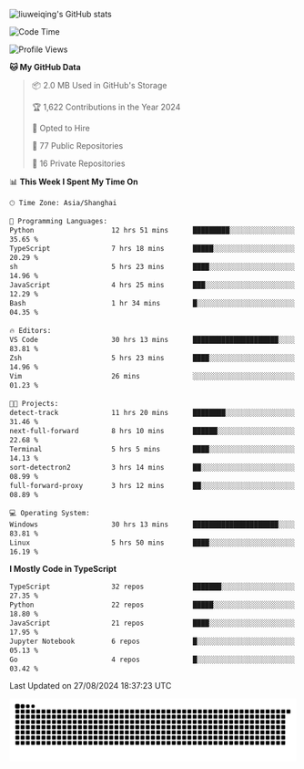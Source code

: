 ![liuweiqing's GitHub stats](https://github-readme-stats.vercel.app/api?username=14790897&show_icons=true&locale=cn&include_all_commits=true&count_private=true)

<!--START_SECTION:waka-->
![Code Time](http://img.shields.io/badge/Code%20Time-1%2C304%20hrs%2053%20mins-blue)

![Profile Views](http://img.shields.io/badge/Profile%20Views-1-blue)

**🐱 My GitHub Data** 

> 📦 2.0 MB Used in GitHub's Storage 
 > 
> 🏆 1,622 Contributions in the Year 2024
 > 
> 💼 Opted to Hire
 > 
> 📜 77 Public Repositories 
 > 
> 🔑 16 Private Repositories 
 > 
📊 **This Week I Spent My Time On** 

```text
🕑︎ Time Zone: Asia/Shanghai

💬 Programming Languages: 
Python                   12 hrs 51 mins      █████████░░░░░░░░░░░░░░░░   35.65 % 
TypeScript               7 hrs 18 mins       █████░░░░░░░░░░░░░░░░░░░░   20.29 % 
sh                       5 hrs 23 mins       ████░░░░░░░░░░░░░░░░░░░░░   14.96 % 
JavaScript               4 hrs 25 mins       ███░░░░░░░░░░░░░░░░░░░░░░   12.29 % 
Bash                     1 hr 34 mins        █░░░░░░░░░░░░░░░░░░░░░░░░   04.35 % 

🔥 Editors: 
VS Code                  30 hrs 13 mins      █████████████████████░░░░   83.81 % 
Zsh                      5 hrs 23 mins       ████░░░░░░░░░░░░░░░░░░░░░   14.96 % 
Vim                      26 mins             ░░░░░░░░░░░░░░░░░░░░░░░░░   01.23 % 

🐱‍💻 Projects: 
detect-track             11 hrs 20 mins      ████████░░░░░░░░░░░░░░░░░   31.46 % 
next-full-forward        8 hrs 10 mins       ██████░░░░░░░░░░░░░░░░░░░   22.68 % 
Terminal                 5 hrs 5 mins        ████░░░░░░░░░░░░░░░░░░░░░   14.13 % 
sort-detectron2          3 hrs 14 mins       ██░░░░░░░░░░░░░░░░░░░░░░░   08.99 % 
full-forward-proxy       3 hrs 12 mins       ██░░░░░░░░░░░░░░░░░░░░░░░   08.89 % 

💻 Operating System: 
Windows                  30 hrs 13 mins      █████████████████████░░░░   83.81 % 
Linux                    5 hrs 50 mins       ████░░░░░░░░░░░░░░░░░░░░░   16.19 % 
```

**I Mostly Code in TypeScript** 

```text
TypeScript               32 repos            ███████░░░░░░░░░░░░░░░░░░   27.35 % 
Python                   22 repos            █████░░░░░░░░░░░░░░░░░░░░   18.80 % 
JavaScript               21 repos            ████░░░░░░░░░░░░░░░░░░░░░   17.95 % 
Jupyter Notebook         6 repos             █░░░░░░░░░░░░░░░░░░░░░░░░   05.13 % 
Go                       4 repos             █░░░░░░░░░░░░░░░░░░░░░░░░   03.42 % 
```




 Last Updated on 27/08/2024 18:37:23 UTC
<!--END_SECTION:waka-->

<picture>
  <source media="(prefers-color-scheme: dark)" srcset="https://raw.githubusercontent.com/14790897/14790897/output/github-contribution-grid-snake-dark.svg" />
  <source media="(prefers-color-scheme: light)" srcset="https://raw.githubusercontent.com/14790897/14790897/output/github-contribution-grid-snake.svg" />
  <img alt="github-snake" src="https://raw.githubusercontent.com/14790897/14790897/output/github-contribution-grid-snake.svg" />
</picture>
